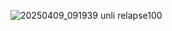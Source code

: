 ![20250409_091939](https://github.com/user-attachments/assets/3e36abbc-b352-4870-9f43-6e26dd3f2b9b)
unli relapse100
